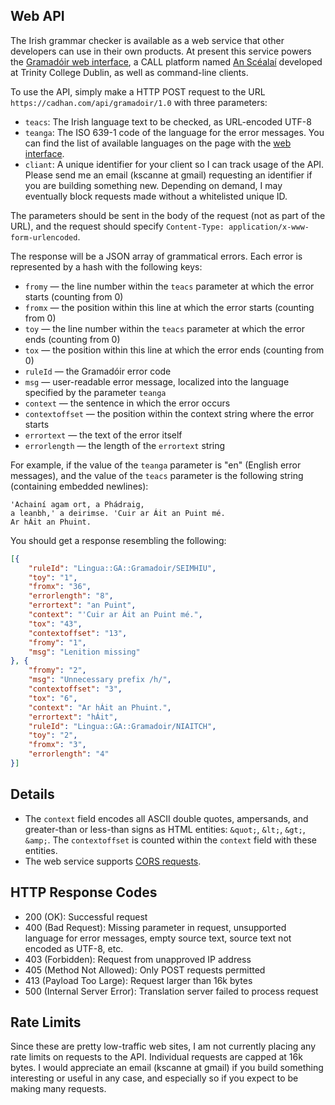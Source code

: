 
Web API
-------

The Irish grammar checker is available as a web service that
other developers can use in their own products. At present
this service powers the [Gramadóir web interface](https://cadhan.com/gramadoir/foirm.html), a CALL platform named [An Scéalaí](https://files.eric.ed.gov/fulltext/ED590705.pdf) developed
at Trinity College Dublin, as well as command-line clients.

To use the API, simply make a HTTP POST request to the URL
`https://cadhan.com/api/gramadoir/1.0`
with three parameters:

* `teacs`: The Irish language text to be checked, as URL-encoded UTF-8
* `teanga`: The ISO 639-1 code of the language for the error messages. You can
find the list of available languages on the page with the 
[web interface](https://cadhan.com/gramadoir/foirm.html).
* `cliant`: A unique identifier for your client so I can track usage of the
API. Please send me an email (kscanne at gmail) requesting an
identifier if you are building something new. Depending on demand,
I may eventually block requests made without a whitelisted unique ID.

The parameters should be sent in the body of the request
(not as part of the URL), and the request should specify
`Content-Type: application/x-www-form-urlencoded`.

The response will be a JSON array of grammatical errors.
Each error is represented by a hash with the following keys:

* `fromy` — the line number within the `teacs` parameter at which the error starts (counting from 0)
* `fromx` — the position within this line at which the error starts (counting from 0)
* `toy` — the line number within the `teacs` parameter at which the error ends (counting from 0)
* `tox` — the position within this line at which the error ends (counting from 0)
* `ruleId` — the Gramadóir error code
* `msg` — user-readable error message, localized into the language specified by the parameter `teanga`
* `context` — the sentence in which the error occurs
* `contextoffset` — the position within the context string where the error starts
* `errortext` — the text of the error itself
* `errorlength` — the length of the `errortext` string

For example, if the value of the `teanga` parameter is "en" (English error messages), and the value of the `teacs` parameter is the following string
(containing embedded newlines):

```
'Achainí agam ort, a Phádraig,
a leanbh,' a deirimse. 'Cuir ar Áit an Puint mé.
Ar hÁit an Phuint.
```

You should get a response resembling the following:

```json
[{
	"ruleId": "Lingua::GA::Gramadoir/SEIMHIU",
	"toy": "1",
	"fromx": "36",
	"errorlength": "8",
	"errortext": "an Puint",
	"context": "'Cuir ar Áit an Puint mé.",
	"tox": "43",
	"contextoffset": "13",
	"fromy": "1",
	"msg": "Lenition missing"
}, {
	"fromy": "2",
	"msg": "Unnecessary prefix /h/",
	"contextoffset": "3",
	"tox": "6",
	"context": "Ar hÁit an Phuint.",
	"errortext": "hÁit",
	"ruleId": "Lingua::GA::Gramadoir/NIAITCH",
	"toy": "2",
	"fromx": "3",
	"errorlength": "4"
}]
```

Details
-------

* The `context` field encodes all ASCII double quotes, ampersands, and greater-than or less-than signs as HTML entities: `&quot;`, `&lt;`, `&gt;`, `&amp;`. The `contextoffset` is counted within the `context` field with these entities.
* The web service supports [CORS requests](http://enable-cors.org/).

HTTP Response Codes
-------------------

* 200 (OK): Successful request
* 400 (Bad Request): Missing parameter in request, unsupported language for error messages, empty source text, source text not encoded as UTF-8, etc.
* 403 (Forbidden): Request from unapproved IP address
* 405 (Method Not Allowed): Only POST requests permitted
* 413 (Payload Too Large): Request larger than 16k bytes
* 500 (Internal Server Error): Translation server failed to process request

Rate Limits
-----------

Since these are pretty low-traffic web sites, I am not currently placing
any rate limits on requests to the API.  Individual requests are capped
at 16k bytes.  I would appreciate an email (kscanne at gmail) if you build
something interesting or useful in any case, and especially so if you expect
to be making many requests.
